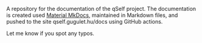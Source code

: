 A repository for the documentation of the qSelf project. The documentation is created used [Material MkDocs](https://squidfunk.github.io/mkdocs-material/), maintained in Markdown files, and pushed to the site qself.gugulet.hu/docs using GitHub actions.

Let me know if you spot any typos.
